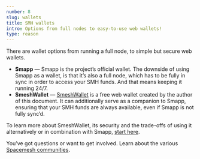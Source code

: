 ```yaml
---
number: 8
slug: wallets
title: SMH wallets
intro: Options from full nodes to easy-to-use web wallets!
type: reason
---
```


There are wallet options from running a full node, to simple but secure web wallets.

- **Smapp** — Smapp is the project’s official wallet. The downside of using Smapp as a wallet, is that it’s also a full node, which has to be fully in sync in order to access your SMH funds. And that means keeping it running 24/7.
- **SmeshWallet** — [SmeshWallet](https://smeshwallet.com) is a free web wallet created by the author of this document. It can additionally serve as a companion to Smapp, ensuring that your SMH funds are always available, even if Smapp is not fully sync’d.

To learn more about SmeshWallet, its security and the trade-offs of using it alternatively or in combination with Smapp, [start here](https://db.smeshwallet.com/).

You’ve got questions or want to get involved. Learn about the various [Spacemesh communities](/communities).